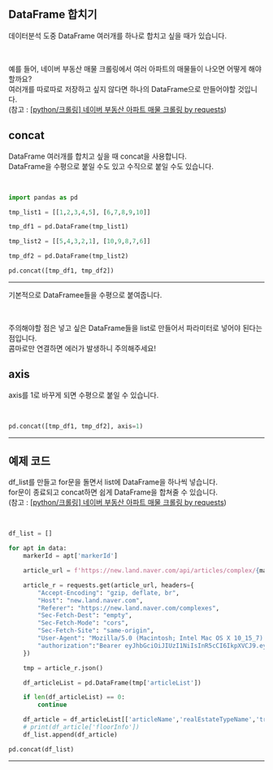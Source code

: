<!-- [python/데이터분석] pandas DataFrame concat 합치기 -->

## DataFrame 합치기

데이터분석 도중 DataFrame 여러개를 하나로 합치고 싶을 때가 있습니다.  

<br>

예를 들어, 네이버 부동산 매물 크롤링에서 여러 아파트의 매물들이 나오면 어떻게 해야할까요?  
여러개를 따로따로 저장하고 싶지 않다면 하나의 DataFrame으로 만들어야할 것입니다.  
(참고 : [[python/크롤링] 네이버 부동산 아파트 매물 크롤링 by requests](https://ssorr.tistory.com/18))  

## concat

DataFrame 여러개를 합치고 싶을 때 concat을 사용합니다.  
DataFrame을 수평으로 붙일 수도 있고 수직으로 붙일 수도 있습니다.  

<br>

~~~python
import pandas as pd

tmp_list1 = [[1,2,3,4,5], [6,7,8,9,10]]

tmp_df1 = pd.DataFrame(tmp_list1)

tmp_list2 = [[5,4,3,2,1], [10,9,8,7,6]]

tmp_df2 = pd.DataFrame(tmp_list2)

pd.concat([tmp_df1, tmp_df2])
~~~
---

기본적으로 DataFramee들을 수평으로 붙여줍니다.  

<br>

주의해야할 점은 넣고 싶은 DataFrame들을 list로 만들어서 파라미터로 넣어야 된다는 점입니다.  
콤마로만 연결하면 에러가 발생하니 주의해주세요!

## axis

axis를 1로 바꾸게 되면 수평으로 붙일 수 있습니다.  

<br>

~~~python
pd.concat([tmp_df1, tmp_df2], axis=1)
~~~
---

## 예제 코드

df_list를 만들고 for문을 돌면서 list에 DataFrame을 하나씩 넣습니다.  
for문이 종료되고 concat하면 쉽게 DataFrame을 합쳐줄 수 있습니다.  
(참고 : [[python/크롤링] 네이버 부동산 아파트 매물 크롤링 by requests](https://ssorr.tistory.com/18))  

<br>

~~~python
df_list = []

for apt in data:
    markerId = apt['markerId']

    article_url = f'https://new.land.naver.com/api/articles/complex/{markerId}?realEstateType=APT%3AABYG&tradeType=&tag=%3A%3A%3A%3A%3A%3A%3A%3A&rentPriceMin=0&rentPriceMax=900000000&priceMin=0&priceMax=900000000&areaMin=0&areaMax=900000000&oldBuildYears&recentlyBuildYears&minHouseHoldCount&maxHouseHoldCount&showArticle=false&sameAddressGroup=true&minMaintenanceCost&maxMaintenanceCost&priceType=RETAIL&directions=&page=1&complexNo={markerId}&buildingNos=&areaNos=&type=list&order=rank'

    article_r = requests.get(article_url, headers={
        "Accept-Encoding": "gzip, deflate, br",
        "Host": "new.land.naver.com",
        "Referer": "https://new.land.naver.com/complexes",
        "Sec-Fetch-Dest": "empty",
        "Sec-Fetch-Mode": "cors",
        "Sec-Fetch-Site": "same-origin",
        "User-Agent": "Mozilla/5.0 (Macintosh; Intel Mac OS X 10_15_7) AppleWebKit/537.36 (KHTML, like Gecko) Chrome/103.0.0.0 Safari/537.36",
        "authorization":"Bearer eyJhbGciOiJIUzI1NiIsInR5cCI6IkpXVCJ9.eyJpZCI6IlJFQUxFU1RBVEUiLCJpYXQiOjE2NjE0MzQ2MDksImV4cCI6MTY2MTQ0NTQwOX0.IH0KAkTwLAgX5qgWF1idr52lKBBFBkaTNq1cmXprLdQ"
    })

    tmp = article_r.json()

    df_articleList = pd.DataFrame(tmp['articleList'])

    if len(df_articleList) == 0:
        continue

    df_article = df_articleList[['articleName','realEstateTypeName','tradeTypeName','floorInfo','dealOrWarrantPrc','areaName','area2','buildingName','cpPcArticleUrl']].astype('str')
    # print(df_article['floorInfo'])
    df_list.append(df_article)

pd.concat(df_list)
~~~
---